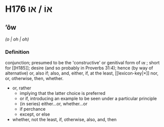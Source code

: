 # H176 אוֹ / או

## ʼôw

_(o | oh | oh)_

### Definition

conjunction; presumed to be the 'constructive' or genitival form of אַו ; short for [[H185]]; desire (and so probably in Proverbs 31:4); hence (by way of alternative) or, also if; also, and, either, if, at the least, [[lexicon-key|×]] nor, or, otherwise, then, whether.

- or, rather
    - implying that the latter choice is preferred
    - or if, introducing an example to be seen under a particular principle
    - (in series) either...or, whether...or
    - if perchance
    - except, or else
- whether, not the least, if, otherwise, also, and, then
